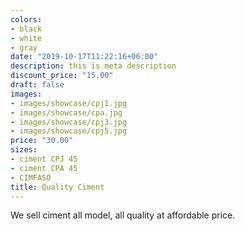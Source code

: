 ```yaml
---
colors:
- black
- white
- gray
date: "2019-10-17T11:22:16+06:00"
description: this is meta description
discount_price: "15.00"
draft: false
images:
- images/showcase/cpj1.jpg
- images/showcase/cpa.jpg
- images/showcase/cpj3.jpg
- images/showcase/cpj5.jpg
price: "30.00"
sizes:
- ciment CPJ 45
- ciment CPA 45
- CIMFASO
title: Quality Ciment
---
```


We sell ciment all model, all quality at affordable price.
